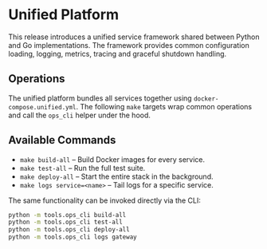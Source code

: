 # Unified Platform

This release introduces a unified service framework shared between Python and Go implementations. The framework provides common configuration loading, logging, metrics, tracing and graceful shutdown handling.

## Operations

The unified platform bundles all services together using `docker-compose.unified.yml`. The following `make` targets wrap common operations and call the `ops_cli` helper under the hood.

## Available Commands

- `make build-all` – Build Docker images for every service.
- `make test-all` – Run the full test suite.
- `make deploy-all` – Start the entire stack in the background.
- `make logs service=<name>` – Tail logs for a specific service.

The same functionality can be invoked directly via the CLI:

```bash
python -m tools.ops_cli build-all
python -m tools.ops_cli test-all
python -m tools.ops_cli deploy-all
python -m tools.ops_cli logs gateway
```
